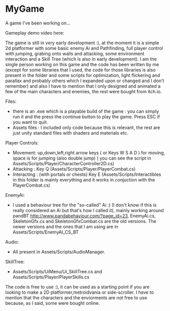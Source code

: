 # MyGame
A game I've been working on...

Gameplay demo video here:

The game is still in very early development :), at the moment it is a simple 2d platformer with some basic enemy Ai and Pathfinding, full player control with jumping, grabing onto walls and attacking, some environment interaction and a Skill Tree (which is also in early development). I am the single person working on this game and the code has been written by me (except for some libraries that I used, the code for those libraries is also present in the folder and some scripts for optimization, light flickering and parallax and probably others which I expanded upon or changed and I don't remember) and also I have to mention that I only designed and animated a few of the main characters and enemies, the rest were bought from itch.io.

Files:
  - there is an .exe which is a playable build of the game : you can simply run it  and the press the continue button to play the game. Press ESC if you want to quit.
  - Assets files : I included only code because this is relevant, the rest are just unity standard files with shaders and materials etc.

Player Controls: 
  - Movement: up,down,left,right arrow keys ( or Keys W S A D ) for moving, space is for jumping (also double jump) ( you can see the script in Assets/Scripts/Player/CharacterController2D.cs)
  - Attacking : Key Q (Assets/Scripts/Player/PlayerCombat.cs)
  - Interacting : (with portals or chests) Key E (Assets/Scripts/Interactibles in this folder is mainly everything and it works in conjuction with the PlayerCombat.cs)

EnemyAi:
  - I used a behaviour tree for the "so-called" Ai :) (I don't know if this is really considered an Ai but that's how I called it), mainly working around pandBT http://www.pandabehaviour.com/?page_id=23, EnemyAi.cs, SkeletonGfx.cs and SkeletonGfxCombat.cs are the old versions. The newer versions and the ones that I am using are in Assets/Scripts/EnemyAI_CS_BT
 
 Audio:
  - All present in Assets/Scripts/AudioManager.
  
 SkillTree:
  - Assets/Scripts/UiMenu/Ui_SkillTree.cs and Assets/Scripts/Player/PlayerSkills.cs
 
 The code is free to use :), it can be used as a starting point if you are looking to make a 2D platformer,metroidvania or side-scroller. 
 I have to mention that the characters and the enviorments are not free to use because, as I said, some were bought online.
 

